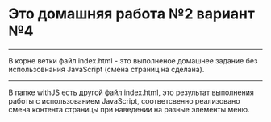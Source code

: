 # Это домашняя работа №2 вариант №4
***
В корне ветки файл index.html - это выполненое домашнее задание без использовнания JavaScript (смена страниц на 
сделана).
***
В папке withJS есть другой файл index.html, это результат выполнения работы с использованием JavaScript, 
соответсвенно реализовано смена контента страницы при наведении на разные элементы меню.